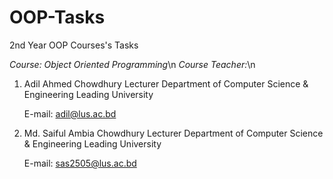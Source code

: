 # OOP-Tasks
 2nd Year OOP Courses's Tasks
 
*Course: Object Oriented Programming*\n
*Course Teacher:*\n

1. Adil Ahmed Chowdhury
   Lecturer
   Department of Computer Science & Engineering
   Leading University
  
   E-mail: adil@lus.ac.bd
  
2. Md. Saiful Ambia Chowdhury
   Lecturer
   Department of Computer Science & Engineering
   Leading University
  
   E-mail: sas2505@lus.ac.bd
